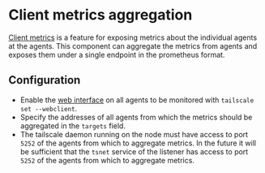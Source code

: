 # Client metrics aggregation

[Client metrics](https://tailscale.com/kb/1482/client-metrics) is a feature for exposing metrics about the individual agents at the agents.
This component can aggregate the metrics from agents and exposes them under a single endpoint in the prometheus format.

## Configuration

- Enable the [web interface](https://tailscale.com/kb/1325/device-web-interface) on all agents to be monitored with `tailscale set --webclient`.
- Specify the addresses of all agents from which the metrics should be aggregated in the `targets` field.
- The tailscale daemon running on the node must have access to port `5252` of the agents from which to aggregate metrics.
  In the future it will be sufficient that the `tsnet` service of the listener has access to port `5252` of the agents from which to aggregate metrics.